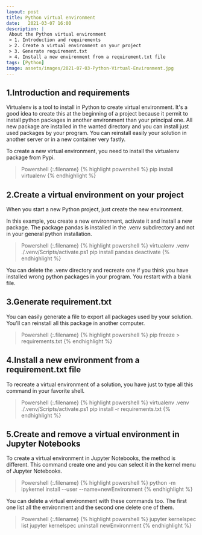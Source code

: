 ```yaml
---
layout: post
title: Python virtual environment
date:   2021-03-07 16:00
description: |
 About the Python virtual environment
 > 1. Introduction and requirements
 > 2. Create a virtual environment on your project
 > 3. Generate requirement.txt
 > 4. Install a new environment from a requirement.txt file
tags: [Python]
image: assets/images/2021-07-03-Python-Virtual-Environment.jpg
---
```


## 1.Introduction and requirements

Virtualenv is a tool to install in Python to create virtual environment. It's a good idea to create this at the beginning of a project because it permit to install python packages in another environment than your principal one. All new package are installed in the wanted directory and you can install just used packages by your program. You can reinstall easily your solution in another server or in a new container very fastly.

To create a new virtual environment, you need to install the virtualenv package from Pypi.

>Powershell
{:.filename}
{% highlight powershell %}
pip install virtualenv
{% endhighlight %}

## 2.Create a virtual environment on your project

When you start a new Python project, just create the new environment.

In this example, you create a new environment, activate it and install a new package.
The package pandas is installed in the .venv subdirectory and not in your general python installation.

>Powershell
{:.filename}
{% highlight powershell %}
virtualenv .venv
./.venv/Scripts/activate.ps1
pip install pandas
deactivate
{% endhighlight %}

You can delete the .venv directory and recreate one if you think you have installed wrong python packages in your program. You restart with a blank file.

## 3.Generate requirement.txt

You can easily generate a file to export all packages used by your solution. You'll can reinstall all this package in another computer.

>Powershell
{:.filename}
{% highlight powershell %}
pip freeze > requirements.txt
{% endhighlight %}

## 4.Install a new environment from a requirement.txt file

To recreate a virtual environment of a solution, you have just to type all this command in your favorite shell.

>Powershell
{:.filename}
{% highlight powershell %}
virtualenv .venv
./.venv/Scripts/activate.ps1
pip install -r requirements.txt
{% endhighlight %}

## 5.Create and remove a virtual environment in Jupyter Notebooks

To create a virtual environment in Jupyter Notebooks, the method is different.
This command create one and you can select it in the kernel menu of Jupyter Notebooks.

>Powershell
{:.filename}
{% highlight powershell %}
python -m ipykernel install --user --name=newEnvironment
{% endhighlight %}

You can delete a virtual environment with these commands too.
The first one list all the environment and the second one delete one of them.

>Powershell
{:.filename}
{% highlight powershell %}
jupyter kernelspec list
jupyter kernelspec uninstall newEnvironment
{% endhighlight %}